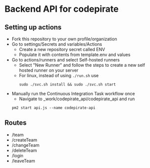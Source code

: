 # Backend API for codepirate

## Setting up actions 
- Fork this repository to your own profile/organization
- Go to settings/Secrets and variables/Actions
    - Create a new repository secret called ENV
    - Populate it with contents from template.env and values
- Go to actions/runners and select Self-hosted runners
    - Select "New Runner" and follow the steps to create a new self hosted runner on your server
    - For linux, instead of using ``./run.sh`` use 
        ```
        sudo ./svc.sh install && sudo ./svc.sh start
        ```
- Manually run the Continuous Integration Task workflow once
    - Navigate to _work/codepirate_api/codepirate_api and run 
    ```
    pm2 start api.js --name codepirate-api
    ```

## Routes
- /team
- /createTeam
- /changeTeam
- /deleteTeam
- /login
- /leaveTeam